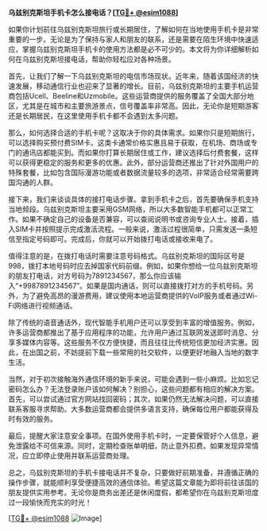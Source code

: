 **乌兹别克斯坦手机卡怎么接电话？[[TG💪+ @esim1088](https://t.me/s/esim1088)]**

如果你计划前往乌兹别克斯坦旅行或长期居住，了解如何在当地使用手机卡是非常重要的一步。无论是为了保持与家人和朋友的联系，还是需要在陌生环境中快速适应，掌握乌兹别克斯坦手机卡的使用方法都是必不可少的。本文将为你详细解析如何在乌兹别克斯坦接电话，帮助你轻松应对各种场景。

首先，让我们了解一下乌兹别克斯坦的电信市场现状。近年来，随着该国经济的快速发展，移动通信行业也迎来了显著的增长。目前，乌兹别克斯坦的主要手机运营商包括Ucell、Beeline和Uzmobile。这些运营商提供的服务覆盖了全国大部分地区，尤其是在城市和主要旅游景点，信号覆盖率非常高。因此，无论你是短期游客还是长期居民，在这里使用手机卡都不会遇到太多问题。

那么，如何选择合适的手机卡呢？这取决于你的具体需求。如果你只是短期旅行，可以选择购买预付费SIM卡。这类卡通常价格实惠且易于获取，在机场、商场或专门的通讯店都能买到。而如果你打算长期居住或工作，建议选择后付费套餐，这样可以获得更稳定的服务和更多的优惠。此外，部分运营商还推出了针对外国用户的特殊套餐，比如包含国际漫游功能或者数据流量较多的选项，非常适合经常需要跨国沟通的人群。

接下来，我们来谈谈具体的接打电话步骤。拿到手机卡之后，首先要确保手机支持当地频段。乌兹别克斯坦主要采用GSM网络，所以大多数智能手机都可以正常工作。如果不确定自己的设备是否兼容，可以查阅说明书或咨询专业人士。接着，插入SIM卡并按照提示完成激活流程。一般来说，激活过程很简单，只需发送一条短信至指定号码即可。完成后，你就可以开始拨打电话或接收来电了。

值得注意的是，在拨打电话时需要注意号码格式。乌兹别克斯坦的国际区号是998，拨打本地号码时应去掉国家代码前缀。例如，如果你想给一位乌兹别克斯坦的朋友打电话，对方号码为7891234567，那么你应该输入“+9987891234567”。如果是国内通话，则可以直接拨打对方的手机号码。另外，为了避免高昂的漫游费用，建议使用本地运营商提供的VoIP服务或者通过Wi-Fi网络进行视频通话。

除了传统的语音通话外，现代智能手机用户还可以享受到丰富的增值服务。例如，许多运营商都推出了基于应用程序的功能，允许用户通过互联网发送即时消息、分享多媒体内容等。这些服务不仅方便快捷，而且往往比传统短信更加经济实惠。因此，在出国之前，不妨提前下载一些常用的社交软件，以便更好地融入当地的数字生活。

当然，对于初次接触海外通信环境的新手来说，可能会遇到一些小麻烦。比如忘记密码怎么办？无法登录账户该如何解决？别担心，这些问题都有相应的解决方案。首先，可以尝试通过官方网站找回密码；其次，如果仍然无法解决问题，可以直接联系客服寻求帮助。大多数运营商都会提供多语言支持，确保每位用户都能获得及时有效的服务。

最后，提醒大家注意安全事项。在国外使用手机卡时，一定要保管好个人信息，避免泄露给不可信来源。同时，定期检查账单明细，防止意外扣费。如果发现异常情况，应立即停止使用并联系运营商处理。

总之，乌兹别克斯坦的手机卡接电话并不复杂，只要做好前期准备，并遵循正确的操作步骤，就能顺利享受便捷高效的通信体验。希望这篇文章能为即将前往该国的朋友提供实用参考。无论你是商务出差还是休闲度假，都希望你在乌兹别克斯坦度过一段愉快而充实的时光！

[[TG💪+ @esim1088](https://t.me/s/esim1088) ![Image](https://i.postimg.cc/4NQfJmqS/Snipaste-2025-05-13-00-14-12.png)]